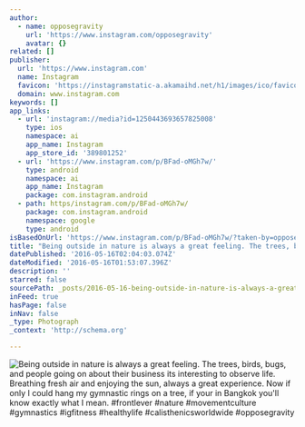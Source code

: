 ```yaml
---
author:
  - name: opposegravity
    url: 'https://www.instagram.com/opposegravity'
    avatar: {}
related: []
publisher:
  url: 'https://www.instagram.com'
  name: Instagram
  favicon: 'https://instagramstatic-a.akamaihd.net/h1/images/ico/favicon.ico/dfa85bb1fd63.ico'
  domain: www.instagram.com
keywords: []
app_links:
  - url: 'instagram://media?id=1250443693657825008'
    type: ios
    namespace: ai
    app_name: Instagram
    app_store_id: '389801252'
  - url: 'https://www.instagram.com/p/BFad-oMGh7w/'
    type: android
    namespace: ai
    app_name: Instagram
    package: com.instagram.android
  - path: https/instagram.com/p/BFad-oMGh7w/
    package: com.instagram.android
    namespace: google
    type: android
isBasedOnUrl: 'https://www.instagram.com/p/BFad-oMGh7w/?taken-by=opposegravity'
title: "Being outside in nature is always a great feeling. The trees, birds, bugs, and people going on about their business its interesting to observe life. Breathing fresh air and enjoying the sun, always a great experience. Now if only I could hang my gymnastic rings on a tree, if your in Bangkok you'll know exactly what I mean. #frontlever #nature #movementculture #gymnastics #igfitness #healthylife #calisthenicsworldwide #opposegravity"
datePublished: '2016-05-16T02:04:03.074Z'
dateModified: '2016-05-16T01:53:07.396Z'
description: ''
starred: false
sourcePath: _posts/2016-05-16-being-outside-in-nature-is-always-a-great-feeling-the-trees.md
inFeed: true
hasPage: false
inNav: false
_type: Photograph
_context: 'http://schema.org'

---
```

![Being outside in nature is always a great feeling. The trees, birds, bugs, and people going on about their business its interesting to observe life. Breathing fresh air and enjoying the sun, always a great experience. Now if only I could hang my gymnastic rings on a tree, if your in Bangkok you'll know exactly what I mean. #frontlever #nature #movementculture #gymnastics #igfitness #healthylife #calisthenicsworldwide #opposegravity](https://scontent.cdninstagram.com/t51.2885-15/s640x640/sh0.08/e35/13249749_113886882360149_2112122164_n.jpg?ig_cache_key=MTI1MDQ0MzY5MzY1NzgyNTAwOA%3D%3D.2)